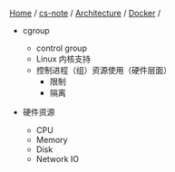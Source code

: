 [Home](https://mengxianbin.github.io) /
[cs-note](https://mengxianbin.github.io/cs-note/content) /
[Architecture](https://mengxianbin.github.io/cs-note/content/Architecture) /
[Docker](https://mengxianbin.github.io/cs-note/content/Architecture/Docker) /

* cgroup
    * control group
    * Linux 内核支持
    * 控制进程（组）资源使用（硬件层面）
        * 限制
        * 隔离

* 硬件资源
    * CPU
    * Memory
    * Disk
    * Network IO
